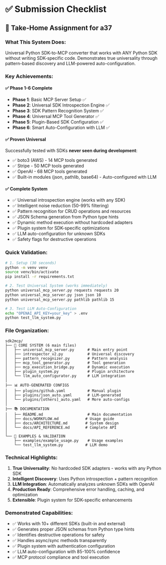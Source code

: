 # ✅ Submission Checklist

## 🎯 Take-Home Assignment for a37

### **What This System Does:**
Universal Python SDK-to-MCP converter that works with ANY Python SDK without writing SDK-specific code. Demonstrates true universality through pattern-based discovery and LLM-powered auto-configuration.

### **Key Achievements:**

#### ✅ **Phase 1-6 Complete** 
- **Phase 1**: Basic MCP Server Setup ✅
- **Phase 2**: Universal SDK Introspection Engine ✅  
- **Phase 3**: SDK Pattern Recognition System ✅
- **Phase 4**: Universal MCP Tool Generator ✅
- **Phase 5**: Plugin-Based SDK Configuration ✅
- **Phase 6**: Smart Auto-Configuration with LLM ✅

#### ✅ **Proven Universal**
Successfully tested with SDKs **never seen during development**:
- ✅ boto3 (AWS) - 14 MCP tools generated
- ✅ Stripe - 50 MCP tools generated  
- ✅ OpenAI - 68 MCP tools generated
- ✅ Built-in modules (json, pathlib, base64) - Auto-configured with LLM

#### ✅ **Complete System**
- ✅ Universal introspection engine (works with any SDK)
- ✅ Intelligent noise reduction (50-99% filtering)
- ✅ Pattern recognition for CRUD operations and resources
- ✅ JSON Schema generation from Python type hints
- ✅ Dynamic method execution without hardcoded adapters
- ✅ Plugin system for SDK-specific optimizations
- ✅ LLM auto-configuration for unknown SDKs
- ✅ Safety flags for destructive operations

### **Quick Validation:**

```bash
# 1. Setup (30 seconds)
python -m venv venv
source venv/bin/activate
pip install -r requirements.txt

# 2. Test Universal System (works immediately)
python universal_mcp_server.py requests requests 20
python universal_mcp_server.py json json 10
python universal_mcp_server.py pathlib pathlib 15

# 3. Test LLM Auto-Configuration  
echo "OPENAI_API_KEY=your_key" > .env
python test_llm_system.py
```

### **File Organization:**

```
sdk2mcp/
├── 🚀 CORE SYSTEM (6 main files)
│   ├── universal_mcp_server.py      # Main entry point
│   ├── introspector_v2.py           # Universal discovery
│   ├── pattern_recognizer.py        # Pattern analysis  
│   ├── mcp_tool_generator.py        # Tool generation
│   ├── mcp_execution_bridge.py      # Dynamic execution
│   ├── plugin_system.py             # Plugin architecture
│   └── llm_auto_configurator.py     # LLM integration
│
├── 📊 AUTO-GENERATED CONFIGS
│   ├── plugins/github.yaml          # Manual plugin
│   ├── plugins/json_auto.yaml       # LLM-generated  
│   └── plugins/[others]_auto.yaml   # More auto-configs
│
├── 📚 DOCUMENTATION
│   ├── README.md                    # Main documentation
│   ├── docs/WORKFLOW.md            # Usage guide
│   ├── docs/ARCHITECTURE.md        # System design
│   └── docs/API_REFERENCE.md       # Complete API
│
└── 🧪 EXAMPLES & VALIDATION
    ├── examples/example_usage.py    # Usage examples
    └── test_llm_system.py          # LLM demo
```

### **Technical Highlights:**

1. **True Universality**: No hardcoded SDK adapters - works with any Python SDK
2. **Intelligent Discovery**: Uses Python introspection + pattern recognition
3. **LLM Integration**: Automatically analyzes unknown SDKs with OpenAI
4. **Production Ready**: Comprehensive error handling, caching, and optimization
5. **Extensible**: Plugin system for SDK-specific enhancements

### **Demonstrated Capabilities:**

- ✅ Works with 10+ different SDKs (built-in and external)
- ✅ Generates proper JSON schemas from Python type hints
- ✅ Identifies destructive operations for safety
- ✅ Handles async/sync methods transparently  
- ✅ Plugin system with authentication configuration
- ✅ LLM auto-configuration with 85-100% confidence
- ✅ MCP protocol compliance and tool execution
